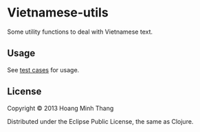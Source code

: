 # Vietnamese-utils

Some utility functions to deal with Vietnamese text.

## Usage

See [test cases](https://github.com/myguidingstar/vietnamese-utils/blob/master/test/vietnamese_utils/core_test.clj) for usage.

## License

Copyright © 2013 Hoang Minh Thang

Distributed under the Eclipse Public License, the same as Clojure.
